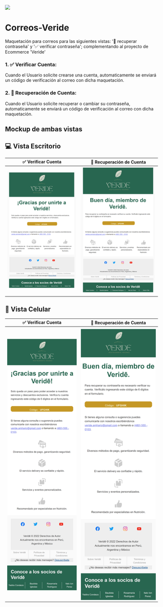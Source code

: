 ![](https://komarev.com/ghpvc/?username=VerideCorreos&color=yellow)

# Correos-Veride
Maquetación para correos para las siguientes vistas: '🔐 recuperar contraseña' y '✅ verificar contraseña'; complementando al proyecto de Ecommerce 'Veride'

### 1. ✅ Verificar Cuenta: 

Cuando el Usuario solicite crearse una cuenta, automaticamente se enviará un código de verificación al correo con dicha maquetación.

### 2. 🔐 Recuperación de Cuenta: 

Cuando el Usuario solicite recuperar o cambiar su contraseña, automaticamente se enviará un código de verificación al correo con dicha maquetación.

## Mockup de ambas vistas


## 💻 Vista Escritorio

<div align="center">

| ✅ Verificar Cuenta | 🔐 Recuperación de Cuenta |
|--|--|
|<div align="center"><img title='' src="./src/img/verificar-cuenta.png"   alt="" width="400" /></div> |<div align="center"><img title='' src="./src/img/recuperar-contrasena.png"   alt="" width="400" /></div>|

</div>

## 📱 Vista Celular

<div align="center">

| ✅ Verificar Cuenta | 🔐 Recuperación de Cuenta |
|--|--|
|<div align="center"><img title='' src="./src/img/mobile-verificarCuenta.png"   alt="" width="400" /></div>|<div align="center"><img title='' src="./src/img/mobile-recuperar.png"   alt="" width="400" /></div>|

</div>


